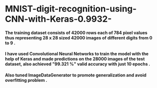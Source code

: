  # MNIST-digit-recognition-using-CNN-with-Keras-0.9932-

#### The training dataset consists of 42000 rows each of 784 pixel values thus representing 28 x 28 sized 42000 images of different digits from 0 to 9 .
#### I have used Convolutional Neural Networks to train the model with the help of Keras and made predictions on the 28000 images of the test dataset, also achieved "99.321 %" valid accuracy with just 10 epochs .
#### Also tuned ImageDataGenerator to promote generalization and avoid overfitting problem .

